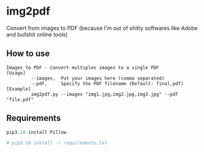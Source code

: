 # img2pdf
Convert from images to PDF (because I'm out of shitty softwares like Adobe and bullshit online tools)

## How to use
```
Images to PDF - Convert multiples images to a single PDF
[Usage] 
         --images,  Put your images here (comma separated)
         --pdf,     Specify the PDF filename (Default: final.pdf)
[Example]
         img2pdf.py --images "img1.jpg,img2.jpg,img3.jpg" --pdf "file.pdf"
```

## Requirements
```python
pip3.10 install Pillow

# pip3.10 install -r requirements.txt
```
